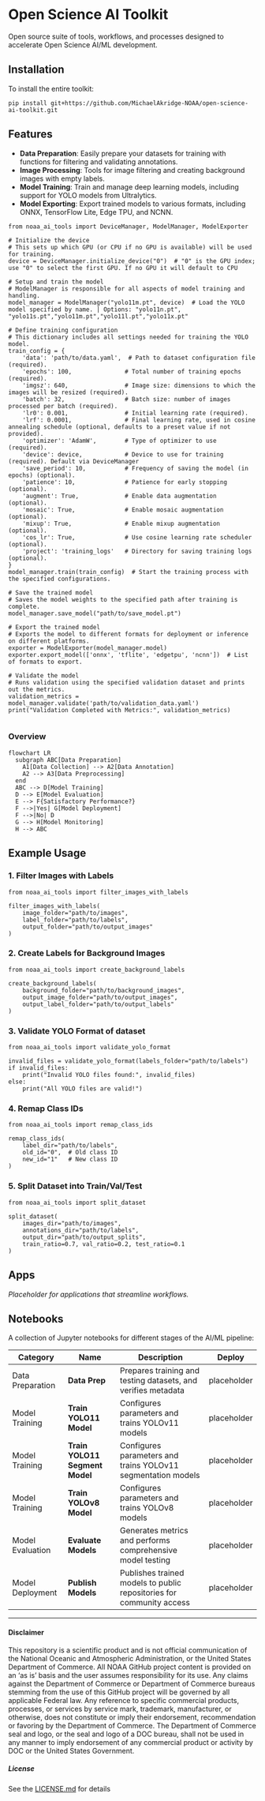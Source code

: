 # Open Science AI Toolkit
Open source suite of tools, workflows, and processes designed to accelerate Open Science AI/ML development.

## Installation
To install the entire toolkit:
```
pip install git+https://github.com/MichaelAkridge-NOAA/open-science-ai-toolkit.git
```

## Features

- **Data Preparation**: Easily prepare your datasets for training with functions for filtering and validating annotations.
- **Image Processing**: Tools for image filtering and creating background images with empty labels.
- **Model Training**: Train and manage deep learning models, including support for YOLO models from Ultralytics.
- **Model Exporting**: Export trained models to various formats, including ONNX, TensorFlow Lite, Edge TPU, and NCNN.

```
from noaa_ai_tools import DeviceManager, ModelManager, ModelExporter

# Initialize the device
# This sets up which GPU (or CPU if no GPU is available) will be used for training.
device = DeviceManager.initialize_device("0")  # "0" is the GPU index; use "0" to select the first GPU. If no GPU it will default to CPU

# Setup and train the model
# ModelManager is responsible for all aspects of model training and handling.
model_manager = ModelManager("yolo11m.pt", device)  # Load the YOLO model specified by name. | Options: "yolo11n.pt", "yolo11s.pt","yolo11m.pt","yolo11l.pt","yolo11x.pt"

# Define training configuration
# This dictionary includes all settings needed for training the YOLO model.
train_config = {
    'data': 'path/to/data.yaml',  # Path to dataset configuration file (required).
    'epochs': 100,               # Total number of training epochs (required).
    'imgsz': 640,                # Image size: dimensions to which the images will be resized (required).
    'batch': 32,                 # Batch size: number of images processed per batch (required).
    'lr0': 0.001,                # Initial learning rate (required).
    'lrf': 0.0001,               # Final learning rate, used in cosine annealing schedule (optional, defaults to a preset value if not provided).
    'optimizer': 'AdamW',        # Type of optimizer to use (required).
    'device': device,            # Device to use for training (required). Default via DeviceManager
    'save_period': 10,           # Frequency of saving the model (in epochs) (optional).
    'patience': 10,              # Patience for early stopping (optional).
    'augment': True,             # Enable data augmentation (optional).
    'mosaic': True,              # Enable mosaic augmentation (optional).
    'mixup': True,               # Enable mixup augmentation (optional).
    'cos_lr': True,              # Use cosine learning rate scheduler (optional).
    'project': 'training_logs'   # Directory for saving training logs (optional).
}
model_manager.train(train_config)  # Start the training process with the specified configurations.

# Save the trained model
# Saves the model weights to the specified path after training is complete.
model_manager.save_model("path/to/save_model.pt")

# Export the trained model
# Exports the model to different formats for deployment or inference on different platforms.
exporter = ModelExporter(model_manager.model)
exporter.export_model(['onnx', 'tflite', 'edgetpu', 'ncnn'])  # List of formats to export.

# Validate the model
# Runs validation using the specified validation dataset and prints out the metrics.
validation_metrics = model_manager.validate('path/to/validation_data.yaml')
print("Validation Completed with Metrics:", validation_metrics)


```
### Overview
```mermaid
flowchart LR
  subgraph ABC[Data Preparation]
    A1[Data Collection] --> A2[Data Annotation]
    A2 --> A3[Data Preprocessing]
  end
  ABC --> D[Model Training]
  D --> E[Model Evaluation]
  E --> F{Satisfactory Performance?}
  F -->|Yes| G[Model Deployment]
  F -->|No| D
  G --> H[Model Monitoring]
  H --> ABC
```
## Example Usage
### 1. Filter Images with Labels
```
from noaa_ai_tools import filter_images_with_labels

filter_images_with_labels(
    image_folder="path/to/images",
    label_folder="path/to/labels",
    output_folder="path/to/output_images"
)
```
### 2. Create Labels for Background Images
```
from noaa_ai_tools import create_background_labels

create_background_labels(
    background_folder="path/to/background_images",
    output_image_folder="path/to/output_images",
    output_label_folder="path/to/output_labels"
)
```
### 3. Validate YOLO Format of dataset

```
from noaa_ai_tools import validate_yolo_format

invalid_files = validate_yolo_format(labels_folder="path/to/labels")
if invalid_files:
    print("Invalid YOLO files found:", invalid_files)
else:
    print("All YOLO files are valid!")
```
### 4. Remap Class IDs
```
from noaa_ai_tools import remap_class_ids

remap_class_ids(
    label_dir="path/to/labels",
    old_id="0",  # Old class ID
    new_id="1"   # New class ID
)
```
### 5. Split Dataset into Train/Val/Test
```
from noaa_ai_tools import split_dataset

split_dataset(
    images_dir="path/to/images",
    annotations_dir="path/to/labels",
    output_dir="path/to/output_splits",
    train_ratio=0.7, val_ratio=0.2, test_ratio=0.1
)
```



## Apps
*Placeholder for applications that streamline workflows.*

## Notebooks
A collection of Jupyter notebooks for different stages of the AI/ML pipeline:

| Category                                         |  Name                                      | Description                                                                               | Deploy  | 
| ------------------------------------------------- | -------------------------------------------------- | ----------------------------------------------------------------------------------------- | --------|
| Data Preparation                                  | **Data Prep**                                      | Prepares training and testing datasets, and verifies metadata                             | placeholder| 
| Model Training                                    | **Train YOLO11 Model**                            | Configures parameters and trains YOLOv11 models                                           | placeholder  | 
| Model Training                                    | **Train YOLO11 Segment Model**                    | Configures parameters and trains YOLOv11 segmentation models                              | placeholder | 
| Model Training                                    | **Train YOLOv8 Model**                             | Configures parameters and trains YOLOv8 models                                            |placeholder| 
| Model Evaluation                                  | **Evaluate Models**                                | Generates metrics and performs comprehensive model testing                                | placeholder|
| Model Deployment                                  | **Publish Models**                                 | Publishes trained models to public repositories for community access                       | placeholder  | 

----------
#### Disclaimer
This repository is a scientific product and is not official communication of the National Oceanic and Atmospheric Administration, or the United States Department of Commerce. All NOAA GitHub project content is provided on an ‘as is’ basis and the user assumes responsibility for its use. Any claims against the Department of Commerce or Department of Commerce bureaus stemming from the use of this GitHub project will be governed by all applicable Federal law. Any reference to specific commercial products, processes, or services by service mark, trademark, manufacturer, or otherwise, does not constitute or imply their endorsement, recommendation or favoring by the Department of Commerce. The Department of Commerce seal and logo, or the seal and logo of a DOC bureau, shall not be used in any manner to imply endorsement of any commercial product or activity by DOC or the United States Government.

##### License
See the [LICENSE.md](./LICENSE.md) for details
